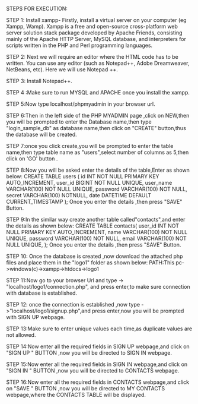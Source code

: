 STEPS FOR EXECUTION:

STEP  1: Install xampp- Firstly, install a virtual server on your computer (eg Xampp, Wamp).
 Xampp is a free and open-source cross-platform web server solution stack package developed by Apache Friends, consisting mainly of the Apache HTTP Server, MySQL database, and    interpreters for scripts written in the PHP and Perl programming languages. 

STEP  2: Next we will require an editor where the HTML code has to be written. You can use any editor (such as Notepad++, Adobe Dreamweaver, NetBeans, etc). Here we will use Notepad ++.

STEP 3: Install Notepad++. 

STEP 4 :Make sure to run MYSQL and APACHE once you install the xampp.

STEP 5:Now type localhost/phpmyadmin in your browser url.

STEP 6:Then in the left side of the PHP MYADMIN page ,click on NEW,then you will be prompted to enter the Database name,then type "login_sample_db" as database name,then click on "CREATE" button,thus the database will be created.

STEP 7:once you click create,you will be prompted to  enter the table name,then type table name  as "users",select number of columns as 5,then click on 'GO' button .

STEP 8:Now you will be asked enter the details of the table,Enter as shown below:
CREATE TABLE users (
    id INT NOT NULL PRIMARY KEY AUTO_INCREMENT,
    user_id BIGINT NOT NULL UNIQUE,
    user_name VARCHAR(100) NOT NULL UNIQUE,
    password VARCHAR(100) NOT NULL,
    secret  VARCHAR(100) NOTNULL,
    date DATETIME DEFAULT CURRENT_TIMESTAMP
);
Once you enter the details ,then press "SAVE" Button.

STEP 9:In the similar way create another table called"contacts",and enter the details as shown  below:
CREATE TABLE contacts(
   user_id INT NOT NULL PRIMARY KEY AUTO_INCREMENT,
   name VARCHAR(100) NOT NULL UNIQUE,
   password VARCHAR(100) NOT NULL,
   email VARCHAR(100) NOT NULL UNIQUE,
);
Once you enter the details ,then press "SAVE" Button.

STEP 10: Once the database is created ,now download the attached php files and place them in the "logo1" folder as shown below:
                          PATH:This pc->windows(c)->xampp->htdocs->logo1
                          
STEP 11:Now go to your browser Url and type -> "localhost/logo1/connection.php", and press enter,to make sure connection with database is established.

STEP 12: once the connection is established ,now type ->"localhost/logo1/signup.php",and press enter,now you will be prompted with SIGN UP webpage.

STEP 13:Make sure to enter unique values each time,as duplicate values are not allowed.

STEP 14:Now enter all the required fields in  SIGN UP webpage,and click on "SIGN UP " BUTTON ,now you will be directed to SIGN IN webpage.

STEP 15:Now enter all the required fields in  SIGN IN webpage,and click on "SIGN IN " BUTTON ,now you will be directed to CONTACTS webpage.

STEP 16:Now enter all the required fields in  CONTACTS webpage,and click on "SAVE " BUTTON ,now you will be directed to MY CONTACTS webpage,where the CONTACTS TABLE will be displayed.




    
